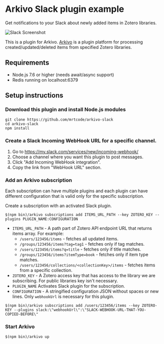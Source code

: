 # Arkivo Slack plugin example
Get notifications to your Slack about newly added items in Zotero libraries.

![Slack Screenshot](https://mrtcode.github.io/arkivo-slack/slack.png)

This is a plugin for Arkivo.
[Arkivo](https://github.com/zotero/arkivo) is a plugin platform for processing created/updated/deleted
items from specified Zotero libraries.

## Requirements
* Node.js 7.6 or higher (needs await/async support)
* Redis running on localhost:6379

## Setup instructions

### Download this plugin and install Node.js modules
```
git clone https://github.com/mrtcode/arkivo-slack
cd arkivo-slack
npm install
```

### Create a Slack Incoming WebHook URL for a specific channel.
1. Go to https://my.slack.com/services/new/incoming-webhook/
2. Choose a channel where you want this plugin to post messages.
3. Click "Add Incoming WebHook integration".
4. Copy the link from "WebHook URL" section.

### Add an Arkivo subscription
Each subscription can have multiple plugins and each plugin can have different configuration that is valid only for the specific subscription.

Create a subscription with an activated Slack plugin.

```
$(npm bin)/arkivo subscriptions add ITEMS_URL_PATH --key ZOTERO_KEY --plugins PLUGIN_NAME:CONFIGURATION
```

* `ITEMS_URL_PATH` - A path part of Zotero API endpoint URL that returns items array. For example:
	* `/users/123456/items` - fetches all updated items.
	* `/groups/123456/items?tag=tag1` - fetches only if tag matches.
	* `/users/123456/items?q=title` - fetches only if title matches.
	* `/groups/123456/items?itemType=book` - fetches only if item type matches.
	* `/users/123456/collections/<collectionKey>/items` - fetches items from a specific collection.
* `ZOTERO_KEY` - A Zotero access key that has access to the library we are subscribing. For public libraries key isn't necessary.
* `PLUGIN_NAME` Activates Slack plugin for the subscription.
* `CONFIGURATION` - A stringified configuration JSON without spaces or new lines. Only `webhookUrl` is necessary for this plugin.

```
$(npm bin)/arkivo subscriptions add /users/123456/items --key ZOTERO-KEY --plugins slack:\"webhookUrl\":\"SLACK-WEBHOOK-URL-THAT-YOU-COPIED-BEFORE\"
```

### Start Arkivo
```
$(npm bin)/arkivo up
```
